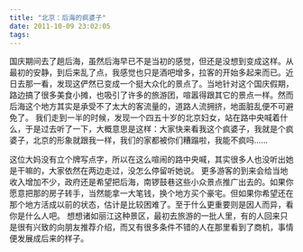 ```yaml
---
title: "北京：后海的疯婆子"
date: 2011-10-09 23:02:05
tags:
---
```


国庆期间去了趟后海，虽然后海早已不是当初的感觉，但还是没想到变成这样。从最初的安静，到后来乱了点，我感觉也只是酒吧增多，拉客的开始多起来而已。近日去那一看，发现这俨然已变成一个挺大众化的景点了。当地针对这个国庆假期，路边搞了很多美食小摊，也吸引了许多的旅游团，喧嚣得跟其它的景点一样。然而后海这个地方其实是承受不了太大的客流量的，道路人流拥挤，地面脏乱便不可避免了。 我们走到一半的时候，发现一个四五十岁的北京妇女，站在路中央喊着什么，于是过去听了一下，大概意思是这样：大家快来看我这个疯婆子，我就是个疯婆子，北京的形象就跟我一样，我们的家都被你们糟蹋啦，我能不疯吗...... 

这位大妈没有立个牌写点字，所以在这么喧闹的路中央喊，其实很多人也没听出她是干嘛的，大家依然在两边走过，没怎么停留听她说。 更多游客的到来会给当地收入增加不少，政府还是希望把后海，南锣鼓巷这些小众景点推广出去的。如果你愿意把那的房子转手，当然能拿一大笔钱，换个地方买个豪宅。但如果你希望还在那个地方活成以前的状态，估计是比较困难了。至于什么更重要则是因人而异，看你是什么人吧。 想想诸如丽江这种景区，最初去旅游的一批人里，有的人回来只是很有兴致的向朋友推荐介绍，而又有很多条件不错的人在那里看到了商机，事情便发展成后来的样子。